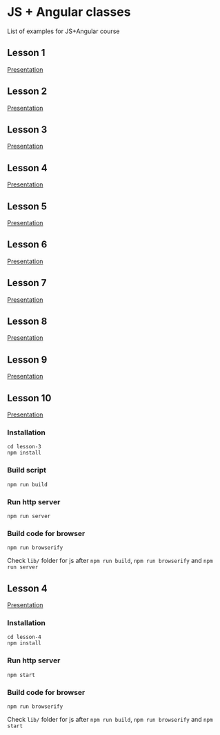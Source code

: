 # JS + Angular classes

List of examples for JS+Angular course

## Lesson 1
[Presentation](http://slides.com/andreykucherenko/javascript-angular)

## Lesson 2
[Presentation](http://slides.com/andreykucherenko/deck-31)

## Lesson 3
[Presentation](http://slides.com/andreykucherenko/deck-31-32)

## Lesson 4
[Presentation](http://slides.com/andreykucherenko/deck-31-32-33#/)

## Lesson 5
[Presentation](http://slides.com/andreykucherenko/deck-31-32-33-34#/)

## Lesson 6
[Presentation](http://slides.com/andreykucherenko/deck-31-32-33-34-35#/)

## Lesson 7
[Presentation](http://slides.com/andreykucherenko/deck-31-32-33-34-35-36#/)

## Lesson 8
[Presentation](http://slides.com/andreykucherenko/deck-31-32-33-34-35-36-37#/)

## Lesson 9
[Presentation](http://slides.com/andreykucherenko/deck-31-32-33-34-35-36-37-39#/)

## Lesson 10
[Presentation](http://slides.com/andreykucherenko/deck-24-38#/)

### Installation

```
cd lesson-3
npm install
```
### Build script
```
npm run build
```
### Run http server

```
npm run server
```

### Build code for browser

```
npm run browserify
```
Check `lib/` folder for js after `npm run build`, `npm run browserify` and `npm run server`

## Lesson 4
[Presentation](http://slides.com/andreykucherenko/deck-31-32-33)

### Installation

```
cd lesson-4
npm install
```
### Run http server

```
npm start
```

### Build code for browser

```
npm run browserify
```


Check `lib/` folder for js after `npm run build`, `npm run browserify` and `npm start`
